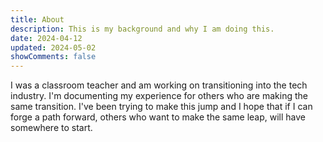 ```yaml
---
title: About
description: This is my background and why I am doing this.
date: 2024-04-12
updated: 2024-05-02
showComments: false
---
```


I was a classroom teacher and am working on transitioning into the tech industry. I'm documenting my experience for others who are making the same transition. I've been trying to make this jump and I hope that if I can forge a path forward, others who want to make the same leap, will have somewhere to start.

